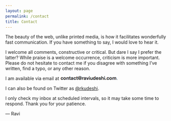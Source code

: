 ```yaml
---
layout: page
permalink: /contact
title: Contact
---
```


The beauty of the web, unlike printed media, is how it facilitates wonderfully fast communication. If you have something to say, I would love to hear it.

I welcome all comments, constructive or critical. But dare I say I prefer the latter? While praise is a welcome occurrence, criticism is more important. Please do not hesitate to contact me if you disagree with something I’ve written, find a typo, or any other reason.

I am available via email at ![contact-mail](/silo/images/contact-mail.png)

I can also be found on Twitter as [@rkudeshi](http://twitter.com/rkudeshi).

I only check my inbox at scheduled intervals, so it may take some time to respond. Thank you for your patience.

— Ravi